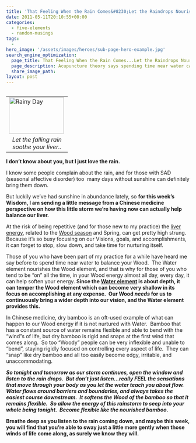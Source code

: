 ```yaml
---
title: 'That Feeling When the Rain Comes&#8230;Let the Raindrops Nourish your Liver.'
date: 2011-05-11T20:10:55+00:00
categories:
  - five-elements
  - random-musings
tags:
  -
hero_image: '/assets/images/heroes/sub-page-hero-example.jpg'
search_engine_optimization:
  page_title: That Feeling When the Rain Comes...Let the Raindrops Nourish your Liver.
  page_description: Acupuncture theory says spending time near water can be an easy and relaxing way to stay balanced in the middle of busy lives and to soften our liver.
  share_image_path:
layout: post
---
```

<table width="150" align="left">
  <tr>
    <td width="150">
      <img src="http://ih.constantcontact.com/fs085/1102844965003/img/77.jpg" alt="Rainy Day" width="150" height="99.75" align="left" border="0" />
    </td>
  </tr>
  
  <tr>
    <td style="text-align: center;">
      <em>Let the falling rain soothe your liver..</em>
    </td>
  </tr>
</table>

**I don&#8217;t know about you, but I just love the rain.**

I know some people complain about the rain, and for those with SAD (seasonal affective disorder) too  many days without sunshine can definitely bring them down.

But luckily we&#8217;ve had sunshine in abundance lately, so **for this week&#8217;s Wisdom, I am sending a little message from a Chinese medicine perspective on how this little storm we&#8217;re having now can actually help balance our liver.**

At the risk of being repetitive (and for those new to my practice) the [liver energy](http://www.wisdomwaysacupuncture.com/2018/05/10/the-wood-element-of-acupuncture-theory/), related to the [Wood season](http://www.wisdomwaysacupuncture.com/2018/05/15/ready-set-wood-season-what-acupuncture-theory-has-to-say-about-spring/) and Spring, can get pretty high strung.  Because it&#8217;s so busy focusing on our Visions, goals, and accomplishments, it can forget to stop, slow down, and take time for nurturing itself.

Those of you who have been part of my practice for a while have heard me say before to spend time near water to balance your Wood.  The Water element nourishes the Wood element, and that is why for those of you who tend to be &#8220;on&#8221; all the time, in your Wood energy almost all day, every day, it can help soften your energy.  **Since the [Water element](http://www.wisdomwaysacupuncture.com/2018/01/12/the-depths-of-water-will-keep-you-balanced-this-winter/) is about depth, it can temper the Wood element which can become very shallow in its focus on accomplishing at any expense.  Our Wood _needs_ for us to continuously bring a wider depth into our vision, and the Water element provides this.**

In Chinese medicine, dry bamboo is an oft-used example of what can happen to our Wood energy if it is not nurtured with Water.  Bamboo that has a constant source of water remains flexible and able to bend with the &#8220;wind&#8221;s of life, but dry bamboo is rigid and snaps at the first wind that comes along.  So too &#8220;Woody&#8221; people can be very inflexible and unable to &#8220;bend&#8221;, staying rigidly focused on controlling every aspect of life.  They can &#8220;snap&#8221; like dry bamboo and all too easily become edgy, irritable, and unaccommodating.

_**So tonight and tomorrow as our storm continues, open the window and listen to the rain drops.  But don&#8217;t just listen&#8230;really FEEL the sensations that move through your body as you let the water teach you about flow.  Water flows around barriers and boundaries, and always takes the easiest course downstream.  It softens the Wood of the bamboo so that it remains flexible.  So allow the energy of this rainstorm to seep into your whole being tonight.  Become flexible like the nourished bamboo.**_ 

**Breathe deep as you listen to the rain coming down, and maybe this week, you will find that you&#8217;re able to sway just a little more gently when those winds of life come along, as surely we know they will.**